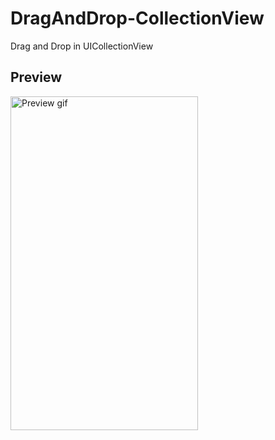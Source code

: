 # DragAndDrop-CollectionView
Drag and Drop in UICollectionView

## Preview
<img src="https://github.com/pgpt10/DragAndDrop-CollectionView/blob/master/DragDrop.gif"  width='300' height='534' alt="Preview gif">
